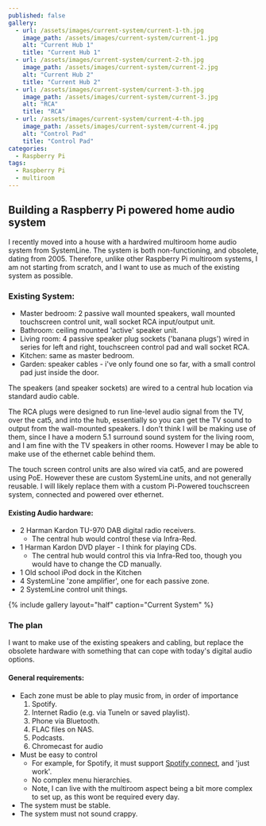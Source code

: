 ```yaml
---
published: false
gallery:
  - url: /assets/images/current-system/current-1-th.jpg
    image_path: /assets/images/current-system/current-1.jpg
    alt: "Current Hub 1"
    title: "Current Hub 1"
  - url: /assets/images/current-system/current-2-th.jpg
    image_path: /assets/images/current-system/current-2.jpg
    alt: "Current Hub 2"
    title: "Current Hub 2"
  - url: /assets/images/current-system/current-3-th.jpg
    image_path: /assets/images/current-system/current-3.jpg
    alt: "RCA"
    title: "RCA"
  - url: /assets/images/current-system/current-4-th.jpg
    image_path: /assets/images/current-system/current-4.jpg
    alt: "Control Pad"
    title: "Control Pad"
categories:
  - Raspberry Pi
tags:
  - Raspberry Pi
  - multiroom
---
```

## Building a Raspberry Pi powered home audio system

I recently moved into a house with a hardwired multiroom home audio system from SystemLine.  The system is both non-functioning, and obsolete, dating from 2005.  Therefore, unlike other Raspberry Pi multiroom systems, I am not starting from scratch, and I want to use as much of the existing system as possible.  

### Existing System:
- Master bedroom: 2 passive wall mounted speakers, wall mounted touchscreen control unit, wall socket RCA input/output unit.
- Bathroom: ceiling  mounted 'active' speaker unit.
- Living room: 4 passive speaker plug sockets ('banana plugs') wired in series for left and right, touchscreen control pad and wall socket RCA.
- Kitchen: same as master bedroom.
- Garden: speaker cables - i've only found one so far, with a small control pad just inside the door.

The speakers (and speaker sockets) are wired to a central hub location via standard audio cable.

The RCA plugs were designed to run line-level audio signal from the TV, over the cat5, and into the hub, essentially so you can get the TV sound to output from the wall-mounted speakers.  I don't think I will be making use of them, since I have a modern 5.1 surround sound system for the living room, and I am fine with the TV speakers in other rooms.  However I may be able to make use of the ethernet cable behind them.

The touch screen control units are also wired via cat5, and are powered using PoE.  However these are custom SystemLine units, and not generally reusable.  I will likely replace them with a custom Pi-Powered touchscreen system, connected and powered over ethernet.

#### Existing Audio hardware:
- 2 Harman Kardon TU-970 DAB digital radio receivers.
  - The central hub would control these via Infra-Red.
- 1 Harman Kardon DVD player - I think for playing CDs.
  - The central hub would control this via Infra-Red too, though you would have to change the CD manually.
- 1 Old school iPod dock in the Kitchen
- 4 SystemLine 'zone amplifier', one for each passive zone.
- 2 SystemLine control unit things.

{% include gallery layout="half" caption="Current System" %}

### The plan

I want to make use of the existing speakers and cabling, but replace the obsolete hardware with something that can cope with today's digital audio options.

#### General requirements:
- Each zone must be able to play music from, in order of importance
  1. Spotify.
  1. Internet Radio (e.g. via TuneIn or saved playlist).
  1. Phone via Bluetooth.
  1. FLAC files on NAS.
  1. Podcasts.
  1. Chromecast for audio
- Must be easy to control
  - For example, for Spotify, it must support [Spotify connect](https://www.spotify.com/us/connect/), and 'just work'.
  - No complex menu hierarchies.
  - Note, I can live with the multiroom aspect being a bit more complex to set up, as this wont be required every day.
- The system must be stable.
- The system must not sound crappy.
